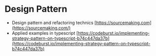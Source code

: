 # Design Pattern

* Design pattern and refactoring technics [https://sourcemaking.com](https://sourcemaking.com/) 
* Applied examples in typescript [https://codeburst.io/implementing-strategy-pattern-on-typescript-b74c447da37b](https://codeburst.io/implementing-strategy-pattern-on-typescript-b74c447da37b)


